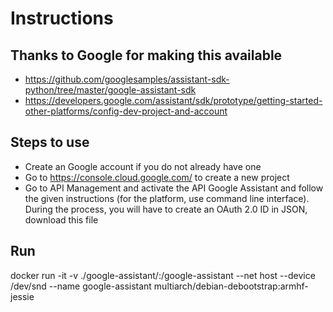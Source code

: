 # Instructions

## Thanks to Google for making this available
- https://github.com/googlesamples/assistant-sdk-python/tree/master/google-assistant-sdk
- https://developers.google.com/assistant/sdk/prototype/getting-started-other-platforms/config-dev-project-and-account

## Steps to use
- Create an Google account if you do not already have one
- Go to https://console.cloud.google.com/ to create a new project
- Go to API Management and activate the API Google Assistant and follow the given instructions (for the platform, use command line interface). During the process, you will have to create an OAuth 2.0 ID in JSON, download this file



## Run
docker run -it -v ./google-assistant/:/google-assistant --net host --device /dev/snd --name google-assistant multiarch/debian-debootstrap:armhf-jessie